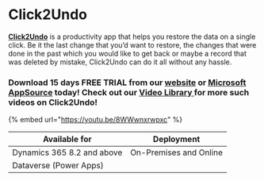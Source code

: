 # Click2Undo

[**Click2Undo**](https://www.inogic.com/product/productivity-apps/undo-restore-recover-deleted-dynamics-365-crm-records) is a productivity app that helps you restore the data on a single click. Be it the last change that you’d want to restore, the changes that were done in the past which you would like to get back or maybe a record that was deleted by mistake, Click2Undo can do it all without any hassle.

### Download 15 days FREE TRIAL from our [website](https://www.inogic.com/product/productivity-apps/undo-restore-recover-deleted-dynamics-365-crm-records) or [Microsoft AppSource](https://appsource.microsoft.com/en-us/product/dynamics-365/inogic.undo-restore-deleted-dynamics-365-records?tab=Overview) today! Check out our [Video Library ](https://www.youtube.com/channel/UCM4V7ousgLSu1hbOEv4DUuQ?sub\_confirmation=1)for more such videos on Click2Undo!

{% embed url="https://youtu.be/8WWwnxrwpxc" %}

| Available for              | Deployment             |
| -------------------------- | ---------------------- |
| Dynamics 365 8.2 and above | On-Premises and Online |
| Dataverse (Power Apps)     |                        |
